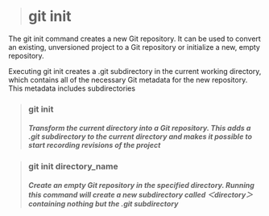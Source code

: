 > # git init
>
The git init command creates a new Git repository. It can be used to convert an existing, unversioned project to a Git repository or initialize a new, empty repository.

Executing git init creates a .git subdirectory in the current working directory, which contains all of the necessary Git metadata for the new repository. This metadata includes subdirectories

> ### git init
> 
> ##### Transform the current directory into a Git repository. This adds a .git subdirectory to the current directory and makes it possible to start recording revisions of the project

> ### git init  directory_name
>
> ##### Create an empty Git repository in the specified directory. Running this command will create a new subdirectory called ＜directory＞ containing nothing but the .git subdirectory

